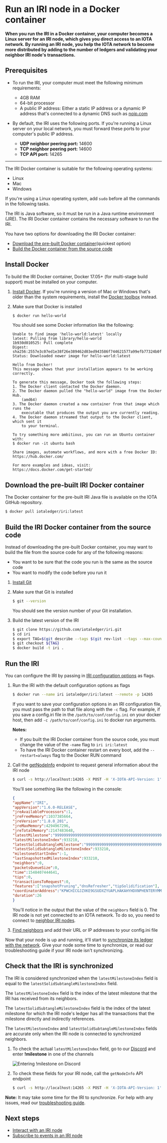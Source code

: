 # Run an IRI node in a Docker container

**When you run the IRI in a Docker container, your computer becomes a Linux server for an IRI node, which gives you direct access to an IOTA network. By running an IRI node, you help the IOTA network to become more distributed by adding to the number of ledgers and validating your neighbor IRI node's transactions.**

## Prerequisites

* To run the IRI, your computer must meet the following minimum requirements:
    * 4GB RAM
    * 64-bit processor
    * A public IP address: Either a static IP address or a dynamic IP address that's connected to a dynamic DNS such as [noip.com](https://www.noip.com/remote-access)

* By default, the IRI uses the following ports. If you're running a Linux server on your local network, you must forward these ports to your computer's public IP address.

    * **UDP neighbor peering port:** 14600
    * **TCP neighbor peering port:** 14600
    * **TCP API port:** 14265

<hr>

The IRI Docker container is suitable for the following operating systems:
* Linux
* Mac
* Windows

If you're using a Linux operating system, add `sudo` before all the commands in the following tasks.

The IRI is Java software, so it must be run in a Java runtime environment (JRE).
The IRI Docker container contains the necessary software to run the IRI.

You have two options for downloading the IRI Docker container:
* [Download the pre-built Docker container](#download-the-pre-built-iri-docker-container)(quickest option)
* [Build the Docker container from the source code](#build-the-iri-docker-container-from-the-source-code)

## Install Docker

To build the IRI Docker container, Docker 17.05+ (for multi-stage build support) must be installed on your computer.

1. [Install Docker](https://docs.docker.com/install/#supported-platforms). If you're running a version of Mac or Windows that's older than the system requirements, install the [Docker toolbox](https://docs.docker.com/toolbox/overview/) instead.

2. Make sure that Docker is installed

    ```bash
    $ docker run hello-world
    ```

    You should see some Docker information like the following:

    ```
    Unable to find image 'hello-world:latest' locally
    latest: Pulling from library/hello-world
    1b930d010525: Pull complete
    Digest: sha256:2557e3c07ed1e38f26e389462d03ed943586f744621577a99efb77324b0fe535
    Status: Downloaded newer image for hello-world:latest

    Hello from Docker!
    This message shows that your installation appears to be working correctly.

    To generate this message, Docker took the following steps:
    1. The Docker client contacted the Docker daemon.
    2. The Docker daemon pulled the "hello-world" image from the Docker Hub.
        (amd64)
    3. The Docker daemon created a new container from that image which runs the
        executable that produces the output you are currently reading.
    4. The Docker daemon streamed that output to the Docker client, which sent it
        to your terminal.

    To try something more ambitious, you can run an Ubuntu container with:
    $ docker run -it ubuntu bash

    Share images, automate workflows, and more with a free Docker ID:
    https://hub.docker.com/

    For more examples and ideas, visit:
    https://docs.docker.com/get-started/
    ```
  
## Download the pre-built IRI Docker container

The Docker container for the pre-built IRI Java file is available on the IOTA GitHub repository.

```bash
$ docker pull iotaledger/iri:latest
```

## Build the IRI Docker container from the source code

Instead of downloading the pre-built Docker container, you may want to build the file from the source code for any of the following reasons:
* You want to be sure that the code you run is the same as the source code
* You want to modify the code before you run it

1. [Install Git](https://git-scm.com/book/en/v2/Getting-Started-Installing-Git)

2. Make sure that Git is installed

    ```bash
    $ git --version
    ```

    You should see the version number of your Git installation.

3. Build the latest version of the IRI

    ```bash
    $ git clone https://github.com/iotaledger/iri.git
    $ cd iri
    $ export TAG=$(git describe --tags $(git rev-list --tags --max-count=1))
    $ git checkout ${TAG}
    $ docker build -t iri .
    ```
## Run the IRI

You can configure the IRI by passing in [IRI configuration options](../references/iri-configuration-options.md) as flags.

1. Run the IRI with the default configuration options as flags

    ```bash
    $ docker run --name iri iotaledger/iri:latest --remote -p 14265
    ```

    If you want to save your configuration options in an IRI configuration file, you must pass the path to that file along with the `-c` flag. For example, if you save a config.iri file in the `/path/to/conf/config.ini` on your docker host, then add `-c /path/to/conf/config.ini` to docker run arguments.

    **Notes:**
    * If you built the IRI Docker container from the source code, you must change the value of the `-name` flag to `iri iri:latest`
    * To have the IRI Docker container restart on every boot, add the `--restart=always` flag to the Docker RUN command

2. Call the [getNodeInfo](https://iota.readme.io/v1.5.5/reference#getnodeinfo) endpoint to request general information about the IRI node

    ```bash
    $ curl -s http://localhost:14265 -X POST -H 'X-IOTA-API-Version: 1' -H 'Content-Type: application/json' -d '{"command": "getNodeInfo"}' | jq
    ```

    You'll see something like the following in the console:

    ```json
    {
    "appName":"IRI",
    "appVersion":"1.6.0-RELEASE",
    "jreAvailableProcessors":1,
    "jreFreeMemory":1037385664,
    "jreVersion":"1.8.0_201",
    "jreMaxMemory":4294967296,
    "jreTotalMemory":2147483648,
    "latestMilestone":"999999999999999999999999999999999999999999999999999999999999999999999999999999999",
    "latestMilestoneIndex":933210,
    "latestSolidSubtangleMilestone":"999999999999999999999999999999999999999999999999999999999999999999999999999999999",
    "latestSolidSubtangleMilestoneIndex":933210,
    "milestoneStartIndex":-1,
    "lastSnapshottedMilestoneIndex":933210,
    "neighbors":0,
    "packetsQueueSize":0,
    "time":1548407444641,
    "tips":0,
    "transactionsToRequest":0,
    "features":["snapshotPruning","dnsRefresher","tipSolidification"],
    "coordinatorAddress":"KPWCHICGJZXKE9GSUDXZYUAPLHAKAHYHDXNPHENTERYMMBQOPSQIDENXKLKCEYCPVTZQLEEJVYJZV9BWU",
    "duration":26
    }
    ```
    
    You'll notice in the output that the value of the `neighbors` field is 0. The IRI node is not yet connected to an IOTA network. To do so, you need to connect to [neighbor IRI nodes](../concepts/neighbor-iri-node.md).

3. [Find neighbors](../how-to-guides/find-neighbor-iri-nodes.md) and add their URL or IP addresses to your config.ini file

Now that your node is up and running, it'll start to [synchronize its ledger with the network](../concepts/the-ledger.md#ledger-synchronization). Give your node some time to synchronize, or read our troubleshooting guide if your IRI node isn't synchronizing.

## Check that the IRI is synchronized

The IRI is considered synchronized when the `latestMilestoneIndex` field is equal to the `latestSolidSubtangleMilestoneIndex` field.

The `latestMilestoneIndex` field is the index of the latest milestone that the IRI has received from its neighbors.

The `latestSolidSubtangleMilestoneIndex` field is the index of the latest milestone for which the IRI node's ledger has all the transactions that the milestone directly and indirectly references.

The `latestMilestoneIndex` and `latestSolidSubtangleMilestoneIndex` fields are accurate only when the IRI node is connected to synchronized neighbors.

1. To check the actual `latestMilestoneIndex` field, go to our [Discord](https://discordapp.com/invite/fNGZXvh) and enter **!milestone** in one of the channels

    ![Entering !milestone on Discord](../discord-milestone-check.PNG)

2. To check these fields for your IRI node, call the `getNodeInfo` API endpoint

    ```bash
    $ curl -s http://localhost:14265 -X POST -H 'X-IOTA-API-Version: 1' -H 'Content-Type: application/json' -d '{"command": "getNodeInfo"}'
    ```

**Note:** It may take some time for the IRI to synchronize. For help with any issues, read our [troubleshooting guide](../references/troubleshooting.md).

## Next steps

* [Interact with an IRI node](../how-to-guides/interact-with-an-iri-node.md)
* [Subscribe to events in an IRI node](../how-to-guides/subscribe-to-events-in-an-iri-node.md)